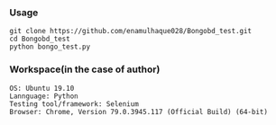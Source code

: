### Usage
```
git clone https://github.com/enamulhaque028/Bongobd_test.git
cd Bongobd_test
python bongo_test.py

```
### Workspace(in the case of author)
```
OS: Ubuntu 19.10
Lannguage: Python
Testing tool/framework: Selenium
Browser: Chrome, Version 79.0.3945.117 (Official Build) (64-bit) 
